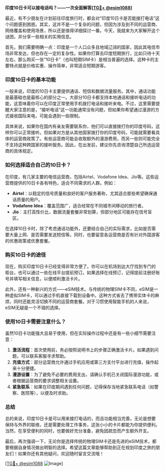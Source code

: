 **印度10日卡可以接电话吗？——一次全面解答[[TG💪+ @esim1088](https://t.me/s/esim1088)]**

最近，有不少朋友在计划前往印度旅行时，都会对“印度10日卡是否能接打电话”这个问题感到困惑。其实，这并不是一个复杂的问题，但因为涉及到不同的运营商、网络覆盖和使用场景，所以还是值得详细探讨一番。今天，我就来为大家解开这个谜团，并分享一些相关的实用信息。

首先，我们需要明确一点：印度是一个人口众多且地域辽阔的国家，因此其电信市场非常发达，但也存在一定的复杂性。如果你打算去印度短期旅行，比如只待十天左右，那么购买一张“10日卡”（也叫短期SIM卡）是相当普遍的选择。这种卡的主要特点就是价格实惠、操作简单，非常适合短期游客。

### **印度10日卡的基本功能**
一般来说，印度的10日卡主要提供通话、短信和数据流量服务。其中，通话功能是最基础也是最核心的部分之一。大部分10日卡都支持本地通话和接听电话的功能，这意味着你可以在印度正常使用手机拨打电话和接听来电。不过，这里需要提醒大家注意的是，“接听电话”这一功能通常没有问题，但如果你希望通过漫游的方式接收国际来电，可能会遇到一些限制。

具体来说，如果你在国内有亲友需要联系你，他们可以直接拨打你的印度号码，这样你可以正常接听。但如果对方是从其他国家拨打你的印度号码，可能就需要看具体的运营商政策了。有些运营商可能会收取额外的漫游费用，而另一些则可能完全不支持这种跨国家的接听服务。因此，在出发前，建议你先咨询清楚自己所选运营商的具体规定。

### **如何选择适合自己的10日卡？**
在印度，有几家主要的电信运营商，包括Airtel、Vodafone Idea、Jio等。这些运营商提供的10日卡各有特色，适合不同需求的人群。例如：

- **Airtel**：以稳定的信号质量和良好的客户服务著称，尤其适合那些希望确保通话质量的用户。
- **Vodafone Idea**：覆盖范围广，适合经常在不同城市间移动的旅行者。
- **Jio**：主打高性价比，数据流量套餐非常划算，但部分地区可能存在信号盲区。

在选择10日卡时，除了考虑通话功能外，还要结合自己的实际需求，比如是否需要大量上网、是否需要发送短信等。同时，也要留意各运营商是否有针对外国游客的优惠政策或优惠套餐。

### **购买10日卡的途径**
现在，购买印度10日卡已经变得非常方便了。你可以在机场到达大厅找到专门的柜台，也可以通过一些在线平台提前预订。如果选择在线预订，记得提前注册好账号并填写相关信息，以便顺利激活卡片。

此外，还有一种新兴的方式——eSIM技术。与传统的物理SIM卡不同，eSIM是一种虚拟SIM卡，可以通过手机直接下载到设备中。这种方式省去了携带实体卡的麻烦，同时还能灵活切换不同的运营商套餐。对于习惯使用智能手机的人来说，eSIM无疑是一个不错的选择。

### **使用10日卡需要注意什么？**
虽然10日卡功能强大且易于使用，但在实际操作过程中还是有一些小细节需要注意：

1. **激活流程**：首次使用前，务必按照说明书上的步骤正确激活卡片。如果遇到问题，可以联系客服寻求帮助。
2. **充值方式**：部分运营商允许通过手机应用或第三方支付平台进行充值，操作起来十分便捷。
3. **漫游设置**：为了避免不必要的费用支出，请确认手机已关闭国际漫游功能，或者根据运营商的要求调整相关设置。
4. **紧急联系**：如果在印度期间遇到任何问题，记得保存当地紧急联系电话（如警察、医院等），以便及时求助。

### **总结**
总的来说，印度10日卡是可以用来接打电话的，而且功能相当完善。无论是想要保持与外界的联络，还是需要处理工作事务，这张小小的卡片都能为你提供便利。当然，在享受便利的同时，也要做好充分准备，避免因疏忽而产生额外开支。

最后，再次强调一下，无论你是选择传统的物理SIM卡还是先进的eSIM技术，都要根据自身情况做出明智的选择。希望这篇文章能够帮助到正在规划印度之旅的朋友们！如果你还有其他疑问，欢迎随时留言交流哦！

[[TG💪+ @esim1088](https://t.me/s/esim1088) ![Image](https://i.postimg.cc/4NQfJmqS/Snipaste-2025-05-13-00-14-12.png)]